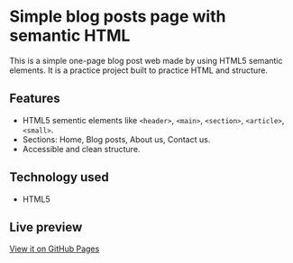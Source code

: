 # Simple blog posts page with semantic HTML

This is a simple one-page blog post web made by using HTML5 semantic elements. It is a practice project built to practice HTML and structure.

## Features

- HTML5 sementic elements like `<header>`, `<main>`, `<section>`, `<article>`, `<small>`.
- Sections: Home, Blog posts, About us, Contact us.
- Accessible and clean structure.

## Technology used

- HTML5

## Live preview

[View it on GitHub Pages](https://abid2320.github.io/simple-blog-posts-with-html/)
